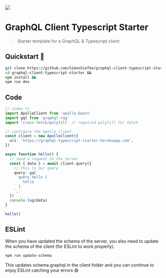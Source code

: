 ![](https://badges.renovateapi.com/github/bitworkers-official/graphql-client-typescript-starter)

# GraphQL Client Typescript Starter

> Starter template for a GraphQL & Typescript client

## Quickstart 🚀

```bash
git clone https://github.com/SimonSiefke/graphql-client-typescript-starter &&
cd graphql-client-typescript-starter &&
npm install &&
npm run dev
```

## Code

```ts
// index.ts
import ApolloClient from 'apollo-boost'
import gql from 'graphql-tag'
import 'cross-fetch/polyfill' // required polyfill for fetch

// configure the apollo client
const client = new ApolloClient({
  uri: 'https://graphql-typescript-starter.herokuapp.com',
})

async function hello() {
  // send a request to the server
  const { data } = await client.query({
    // this is our query
    query: gql`
      query hello {
        hello
      }
    `,
  })
  console.log(data)
}

hello()
```

## ESLint

When you have updated the schema of the server, you also need to update the schema of the client (for ESLint to work properly).

```bash
npm run update-schema
```

This updates schema.graphql in the client folder and you can continue to enjoy ESLint catching your errors 😄

